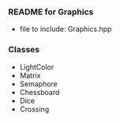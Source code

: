 ### README for Graphics

- file to include: Graphics.hpp

### Classes

- LightColor
- Matrix
- Semaphore
- Chessboard
- Dice
- Crossing